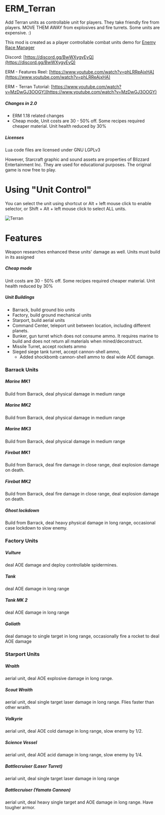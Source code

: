 # ERM_Terran
Add Terran units as controllable unit for players.  They take friendly fire from players. MOVE THEM AWAY from explosives and fire turrets. Some units are expensive. :)

This mod is created as a player controllable combat units demo for  [Enemy Race Manager](https://mods.factorio.com/mod/enemyracemanager)

Discord:  [https://discord.gg/BwWXygyEyQ](https://discord.gg/BwWXygyEyQ)

ERM - Features Reel: [https://www.youtube.com/watch?v=phLRReAjxHA](https://www.youtube.com/watch?v=phLRReAjxHA)

ERM - Terran Tutorial: [https://www.youtube.com/watch?v=MzDwGJ3OOGY](https://www.youtube.com/watch?v=MzDwGJ3OOGY)

##### Changes in 2.0
- ERM 1.18 related changes
- Cheap mode, Unit costs are 30 - 50% off. Some recipes required cheaper material. Unit health reduced by 30%

##### Licenses
Lua code files are licensed under GNU LGPLv3

However, Starcraft graphic and sound assets are properties of Blizzard Entertainment Inc.  They are used for educational purposes. The original game is now free to play.

# Using "Unit Control"
You can select the unit using shortcut or Alt + left mouse click to enable selector, or Shift + Alt + left mouse click to select ALL units.

![Terran](https://assets-mod.factorio.com/assets/adae686b9e65618b953a830e0ff9ad5d08180c41.png "Terran")


# Features
Weapon researches enhanced these units' damage as well.  Units must build in its assigned


##### Cheap mode
Unit costs are 30 - 50% off. Some recipes required cheaper material. Unit health reduced by 30%


##### Unit Buildings
- Barrack, build ground bio units
- Factory, build ground mechanical units
- Starport, build aerial units
- Command Center, teleport unit between location, including different planets.
- Bunker, gun turret which does not consume ammo.  It requires marine to build and does not return all materials when mined/deconstruct.
- Missile Turret, accept rockets ammo
- Sieged siege tank turret, accept cannon-shell ammo,
  - Added shockbomb cannon-shell ammo to deal wide AOE damage.


### Barrack Units


##### Marine MK1
Build from Barrack, deal physical damage in medium range

##### Marine MK2
Build from Barrack, deal physical damage in medium range

##### Marine MK3
Build from Barrack, deal physical damage in medium range

##### Firebat MK1
Build from Barrack, deal fire damage in close range, deal explosion damage on death.

##### Firebat MK2
Build from Barrack, deal fire damage in close range, deal explosion damage on death.

##### Ghost lockdown
Build from Barrack, deal heavy physical damage in long range, occasional case lockdown to slow enemy.


### Factory Units


##### Vulture
deal AOE damage and deploy controllable spidermines.

##### Tank
deal AOE damage in long range

##### Tank MK 2
deal AOE damage in long range

##### Goliath
deal damage to single target in long range, occasionally fire a rocket to deal AOE damage


### Starport Units


##### Wraith
aerial unit, deal AOE explosive damage in long range.

##### Scout Wraith
aerial unit, deal single target laser damage in long range. Flies faster than other wraith.

##### Valkyrie
aerial unit, deal AOE cold damage in long range, slow enemy by 1/2.

##### Science Vessel
aerial unit, deal AOE acid damage in long range, slow enemy by 1/4.

##### Battlecruiser (Laser Turret)
aerial unit, deal single target laser damage in long range

##### Battlecruiser (Yamato Cannon)
aerial unit, deal heavy single target and AOE damage in long range. Have tougher armor.